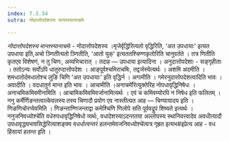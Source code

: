 ```yaml
---
index: 7.3.34
sutra: नोदात्तोपदेशस्य मान्तस्यानाचमेः

---
```

_नोदात्तोपदेशस्य मान्तस्यानाचमेः_ - नोदात्तोपदेशस्य ।मृजेर्वृद्धि॑रित्यतो वृद्धिरिति, 'अत उपधायाः' इत्यत उपधाया इति,अचो ञ्णिती॑त्यतो ञ्णितीति, 'आतो युक्' इत्यततश्चिण्णकृतोरिति चानुवर्तते । तत्र णितीति कृतएव विशेषणं, न तु चिणः, अव्यभिचारात् । तदाह —  उपधाया इत्यादिना । अनुदात्तोपदेशाः - सङ्गृहीताः । ततोऽन्यः सर्वोऽपि धातुरुदात्तोपदेशः । आङ्पूर्वश्चमिराचमिः, तद्वर्जस्येत्यर्थः । अशमि अदमीति । शमधातोर्दमधातोश्च लुङि चिणि 'अत उपधायाः' इति वृद्धिर्न । अगामीति । गमेरनुदात्तोपदेशत्वादिति भावः । अवादीति । वदधातुर्न मान्त इति भावः । आचामीति ।अनाचमे॑रित्युक्तेरिह नोपधावृद्धिनिषेधः । अनाचमिकमिवमीनामिति । आचामिकमिवमिवर्जानामित्यर्थः । एवं च कमिवम्योरपि न निषेध इति फलितम् । ननु कर्मेर्णिङन्तत्वात्केवलस्य तस्य चिणादौ प्रयोग एव नास्तीत्यत आह —  चिण्यायादय इति । णिङणिचोरप्येवमिति । णिङन्ताण्णिजन्ताद्वा कमेश्चिणि णिलोपे सति पूर्ववद्रूपं शिष्यते इत्यर्थः । ननुजनिवध्योश्चे॑ति वधेरुपधावृद्धिनिषेधो व्यर्थः, वधादेशस्याऽदन्ततया अल्लोपस्य स्थानिवत्त्वादेव अवधीत्यादौ उपधावृद्ध्यभावसिद्धेरित्याशङ्क्य वधर्धात्वन्तरं हलन्तमेवजनिवध्योश्चे॑त्यत्र गृह्रत इत्यभ#इप्रेत्य आह - वध हिंसायां हलन्त इति ।
